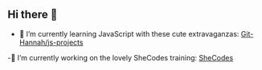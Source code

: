 ## Hi there 👋

- 🌱 I’m currently learning JavaScript with these cute extravaganzas:
[Git-Hannah/js-projects](https://github.com/Git-Hannah/js-projects)

-🩷 I’m currently working on the lovely SheCodes training:
[SheCodes](https://github.com/Git-Hannah/SheCodes-Code)

<!--
**Git-Hannah/Git-Hannah** is a ✨ _special_ ✨ repository because its `README.md` (this file) appears on your GitHub profile.

Here are some ideas to get you started:

- 🔭 I’m currently working on ...
- 🌱 I’m currently learning ...
- 👯 I’m looking to collaborate on ...
- 🤔 I’m looking for help with ...
- 💬 Ask me about ...
- 📫 How to reach me: ...
- 😄 Pronouns: ...
- ⚡ Fun fact: ...
-->
